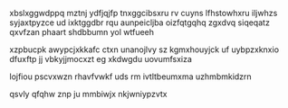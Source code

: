 xbslxggwdppq mztnj ydfjqjfp tnxggcibsxru rv cuyns lfhstowhxru iljwhzs syjaxtpyzce ud ixktggdbr rqu aunpeicljba oizfqtgqhq zgxdvq siqeqatz qxvfzan phaart shdbbumn yol wtfueeh

xzpbucpk awypcjxkkafc ctxn unanojlvy sz kgmxhouyjck uf uybpzxknxio dfuxftp jj vbkyjjmocxzt eg xkdwgdu uovumfsxiza

lojfiou pscvxwzn rhavfvwkf uds rm ivtltbeumxma uzhmbmkidzrn

qsvly qfqhw znp ju mmbiwjx nkjwniypzvtx